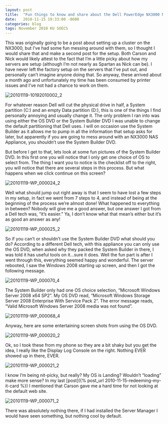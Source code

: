 ```yaml
---
layout: post
title:  "Fun things to know and share about the Dell PowerEdge NX3000 NAS Appliance"
date:   2010-11-15 19:33:00 -0600
categories: blog
tags: November 2010 KU SOECS
---
```

This was originally going to be a post about setting up a cluster on the NX3000, but I’ve had some fun messing around with them, so I thought I would share that and make a second post for the setup. Both Carson and Nick would likely attest to the fact that I’m a little picky about how my servers are setup (although I’m not nearly as Spartan as Nick can be). I have never left the factory setup on the servers that I’ve put out, and personally can’t imagine anyone doing that. So anyway, these arrived about a month ago and unfortunately my time has been consumed by printer issues and I’ve not had a chance to work on them.

![20101119-10192010002_2](https://prdwebappstorage.blob.core.windows.net/pattontech/images/20101119-10192010002_2.jpg)

For whatever reason Dell will cut the physical drive in half, a System partition (C:) and an empty Data partition (D:), this is one of the things I find personally annoying and usually change it. The only problem I ran into was using either the OS DVD or the System Builder DVD I was unable to change the default partitioning that Dell uses. I will on occasion use the System Builder as it allows me to pump in all the information that setup asks for later, but apparently if you are going to mess around with an NX3000 NAS Appliance, you shouldn’t use the System Builder DVD.

But before I get to that, lets look at some fun pictures of the System Builder DVD. In this first one you will notice that I only get one choice of OS to select from. The thing I want you to notice is the checklist off to the right, you will notice that there are several steps in this process. But what happens when we click continue on this screen?

![20101119-WP_000024_2](https://prdwebappstorage.blob.core.windows.net/pattontech/images/20101119-WP_000024_2.jpg)

Well what should jump out right away is that I seem to have lost a few steps in my setup, in fact we went from 7 steps to 4, and instead of being at the beginning of the process we’re almost done! What happened to everything in between? Nobody will give me a good answer, but one answer I got from a Dell tech was, “it’s easier.” Ya, I don’t know what that mean’s either but it’s as good an answer as any!

![20101119-WP_000025_2](https://prdwebappstorage.blob.core.windows.net/pattontech/images/20101119-WP_000024_2.jpg)

So if you can’t or shouldn’t use the System Builder DVD what should you do? According to a different Dell tech, with this appliance you can only use the OS DVD, when asked why they packed the System Builder in there, I was told it has useful tools on it…sure it does.  Well the fun part is after I went through this, everything seemed happy and wonderful. The server rebooted, I saw the Windows 2008 starting up screen, and then I got the following message.

![20101119-WP_000070_4](https://prdwebappstorage.blob.core.windows.net/pattontech/images/20101119-WP_000070_4.jpg)

The System Builder only had one OS choice selection, “Microsoft Windows Server 2008 x64 SP2”. My OS DVD read, “Microsoft Windows Storage Server 2008 Enterprise With Service Pack 2”. The error message reads, “Valid Microsoft Windows Server 2008 media was not found”.

![20101119-WP_000068_4](https://prdwebappstorage.blob.core.windows.net/pattontech/images/20101119-WP_000068_4.jpg)

Anyway, here are some entertaining screen shots from using the OS DVD.

![20101119-WP_000020_2](https://prdwebappstorage.blob.core.windows.net/pattontech/images/20101119-WP_000020_2.jpg)

Ok, so I took these from my phone so they are a bit shaky but you get the idea, I really like the Display Log Console on the right. Nothing EVER showed up in there, EVER.

![20101119-WP_000021_2](https://prdwebappstorage.blob.core.windows.net/pattontech/images/20101119-WP_000021_2.jpg)

I know I’m being nit-picky, but really? My OS is Landing? Wouldn’t “loading” make more sense? In my last [post]({% post_url 2010-11-15-redeeming-my-it-card %}) I mentioned that Carson gave me a hard time for not looking at the default web site.

![20101119-WP_000071_2](https://prdwebappstorage.blob.core.windows.net/pattontech/images/20101119-WP_000071_2.jpg)

There was absolutely nothing there, if I had installed the Server Manager I would have seen something, but nothing cool by default.
